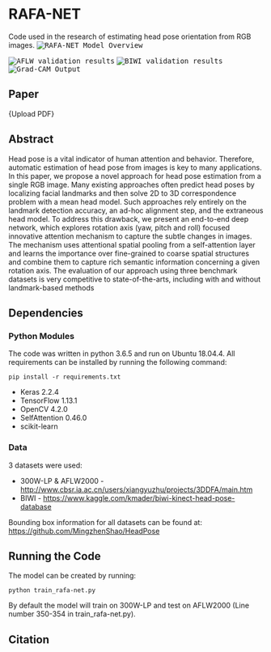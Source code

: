 # RAFA-NET
Code used in the research of estimating head pose orientation from RGB images.
<kbd>![RAFA-NET Model Overview](https://github.com/ZWharton15/RAFA-NET-1/blob/master/doc/RAFA_model_overview.png?raw=true)</kbd>

<kbd>![AFLW validation results](https://github.com/ZWharton15/RAFA-NET-1/blob/master/doc/Table1.JPG?raw=true)</kbd>
<kbd>![BIWI validation results](https://github.com/ZWharton15/RAFA-NET-1/blob/master/doc/Table2.JPG?raw=true)</kbd>
<kbd>![Grad-CAM Output](https://github.com/ZWharton15/RAFA-NET-1/blob/master/doc/Grad-CAM.png?raw=true)</kbd>

## Paper
{Upload PDF}

## Abstract
Head pose is a vital indicator of human attention and behavior. Therefore, automatic estimation of head pose from images is key to many applications. In this paper, we propose a novel approach for head pose estimation from a single RGB image. Many existing approaches often predict head poses by localizing facial landmarks and then solve 2D to 3D correspondence problem with a mean head model. Such approaches rely entirely on the landmark detection accuracy, an ad-hoc alignment step, and the extraneous head model. To address this drawback, we present an end-to-end deep network, which explores rotation axis (yaw, pitch and roll) focused innovative attention mechanism to capture the subtle changes in images. The mechanism uses attentional spatial pooling from a self-attention layer and learns the importance over fine-grained to coarse spatial structures and combine them to capture rich semantic information concerning a given rotation axis. The evaluation of our approach using three benchmark datasets is very competitive to state-of-the-arts, including with and without landmark-based methods

## Dependencies
### Python Modules
The code was written in python 3.6.5 and run on Ubuntu 18.04.4. All requirements can be installed by running the following command:
```
pip install -r requirements.txt
```
* Keras 2.2.4
* TensorFlow 1.13.1
* OpenCV 4.2.0
* SelfAttention 0.46.0
* scikit-learn

### Data
3 datasets were used:
* 300W-LP & AFLW2000 - http://www.cbsr.ia.ac.cn/users/xiangyuzhu/projects/3DDFA/main.htm
* BIWI - https://www.kaggle.com/kmader/biwi-kinect-head-pose-database

Bounding box information for all datasets can be found at: https://github.com/MingzhenShao/HeadPose

## Running the Code
The model can be created by running:
```
python train_rafa-net.py
```
By default the model will train on 300W-LP and test on AFLW2000 (Line number 350-354 in train_rafa-net.py).

## Citation
